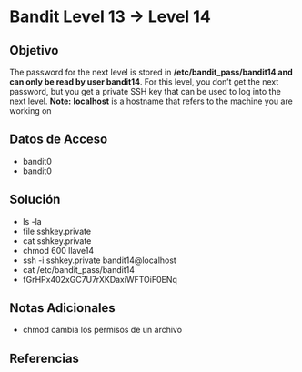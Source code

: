 # Bandit Level 13 → Level 14

## Objetivo

The password for the next level is stored in **/etc/bandit_pass/bandit14 and can only be read by user bandit14**. For this level, you don’t get the next password, but you get a private SSH key that can be used to log into the next level. **Note:** **localhost** is a hostname that refers to the machine you are working on

## Datos de Acceso
- bandit0
- bandit0

## Solución  
- ls -la
- file sshkey.private
- cat sshkey.private
- chmod 600 llave14
- ssh -i sshkey.private bandit14@localhost
- cat /etc/bandit_pass/bandit14
- fGrHPx402xGC7U7rXKDaxiWFTOiF0ENq

## Notas Adicionales
- chmod cambia los permisos de un archivo

## Referencias